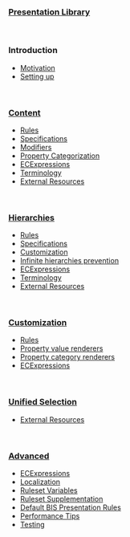 ### [Presentation Library](./index.md)

&nbsp;

### Introduction

- [Motivation](./Motivation/index.md)
- [Setting up](./Setup/index.md)

&nbsp;

### [Content](./Content/index.md)

- [Rules](./Content/index.md#rules)
- [Specifications](./Content/index.md#specifications)
- [Modifiers](./Content/index.md#modifiers)
- [Property Categorization](./Content/PropertyCategorization.md)
- [ECExpressions](./Content/ECExpressions.md)
- [Terminology](./Content/Terminology.md)
- [External Resources](./Content/index.md#external-resources)

&nbsp;

### [Hierarchies](./Hierarchies/index.md)

- [Rules](./Hierarchies/index.md#rules)
- [Specifications](./Hierarchies/ChildNodeRule.md#attribute-specifications)
- [Customization](./Hierarchies/index.md#hierarchy-customization)
- [Infinite hierarchies prevention](./Hierarchies/InfiniteHierarchiesPrevention.md)
- [ECExpressions](./Hierarchies/ECExpressions.md)
- [Terminology](./Hierarchies/Terminology.md)
- [External Resources](./Hierarchies/index.md#external-resources)

&nbsp;

### [Customization](./Customization/index.md)

- [Rules](./Customization/index.md#rules)
- [Property value renderers](./Customization/PropertyValueRenderers.md)
- [Property category renderers](./Customization/PropertyCategoryRenderers.md)
- [ECExpressions](./Customization/ECExpressions.md)

&nbsp;

### [Unified Selection](./Unified-Selection/index.md)

- [External Resources](./Unified-Selection/index.md#external-resources)

&nbsp;

### [Advanced](./Advanced/index.md)

- [ECExpressions](./Advanced/ECExpressions.md)
- [Localization](./Advanced/Localization.md)
- [Ruleset Variables](./Advanced/RulesetVariables.md)
- [Ruleset Supplementation](./Advanced/RulesetSupplementation.md)
- [Default BIS Presentation Rules](./Advanced/DefaultBisRules.md)
- [Performance Tips](./Advanced/Performance.md)
- [Testing](./Advanced/Testing.md)
